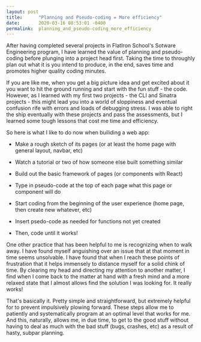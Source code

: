 ```yaml
---
layout: post
title:      "Planning and Pseudo-coding = More efficiency"
date:       2020-03-16 08:53:01 -0400
permalink:  planning_and_pseudo-coding_more_efficiency
---
```



After having completed several projects in FlatIron School's Sotware Engineering program, I have learned the value of planning and pseudo-coding before plunging into a project head first. Taking the time to throughly plan out what it is you intend to produce, in the end, saves time and promotes higher quality coding minutes. 

If you are like me, when you get a big picture idea and get excited about it you want to hit the ground running and start with the fun stuff - the code. However, as I learned with my first two projects - the CLI and Sinatra projects - this might lead you into a world of sloppiness and eventual confusion rife with errors and loads of debugging stress. I was able to right the ship eventually with these projects and pass the assessments, but I learned some tough lessons that cost me time and efficiency.

So here is what I like to do now when builiding a web app:

* Make a rough sketch of its pages (or at least the home page with general layout, navbar, etc)

* Watch a tutorial or two of how someone else built something similar

* Build out the basic framework of pages (or components with React)

* Type in pseudo-code at the top of each page what this page or component will do

* Start coding from the beginning of the user experience (home page, then create new whatever, etc)

* Insert psedo-code as needed for functions not yet created

* Then, code until it works! 

One other practice that has been helpful to me is recognizing when to walk away. I have found myself anguishing over an issue that at that moment in time seems unsolvable. I have found that when I reach these points of frustration  that it helps immensely to distance myself for a solid chink of time. By clearing my head and directing my attention to another matter, I find when I come back to the matter at hand with a fresh mind and a more relaxed state that I almost allows find the solution I was looking for. It really works!

That's basically it. Pretty simple and straightforward, but extremely helpful for to prevent impulsively plowing forward. These steps allow me to patiently and systematically program at an optimal level that works for me. And this, naturally, allows me,  in due time, to get to the good stuff without having to deal as much with the bad stuff (bugs, crashes, etc) as a result of hasty, subpar planning. 


